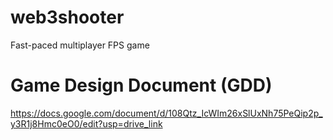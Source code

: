 # web3shooter
Fast-paced multiplayer FPS game

# Game Design Document (GDD)

https://docs.google.com/document/d/108Qtz_IcWIm26xSlUxNh75PeQip2p_y3R1j8Hmc0eO0/edit?usp=drive_link